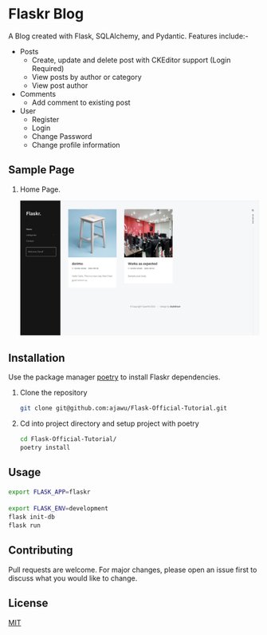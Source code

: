 # Flaskr Blog

A Blog created with Flask, SQLAlchemy, and Pydantic. Features include:-

- Posts
    - Create, update and delete post with CKEditor support (Login Required)
    - View posts by author or category
    - View post author
- Comments
    - Add comment to existing post
- User
    - Register
    - Login
    - Change Password
    - Change profile information

## Sample Page
1. Home Page.

    ![Home](/flaskr-sample-image.png)

## Installation

Use the package manager [poetry](https://python-poetry.org/) to install Flaskr dependencies.
1. Clone the repository

   ```bash
   git clone git@github.com:ajawu/Flask-Official-Tutorial.git
   ```
2. Cd into project directory and setup project with poetry

   ```bash
   cd Flask-Official-Tutorial/
   poetry install
   ```

## Usage

```bash
export FLASK_APP=flaskr

export FLASK_ENV=development
flask init-db
flask run
```

## Contributing
Pull requests are welcome. For major changes, please open an issue first to discuss what you would like to change.

## License
[MIT](/LICENSE)
